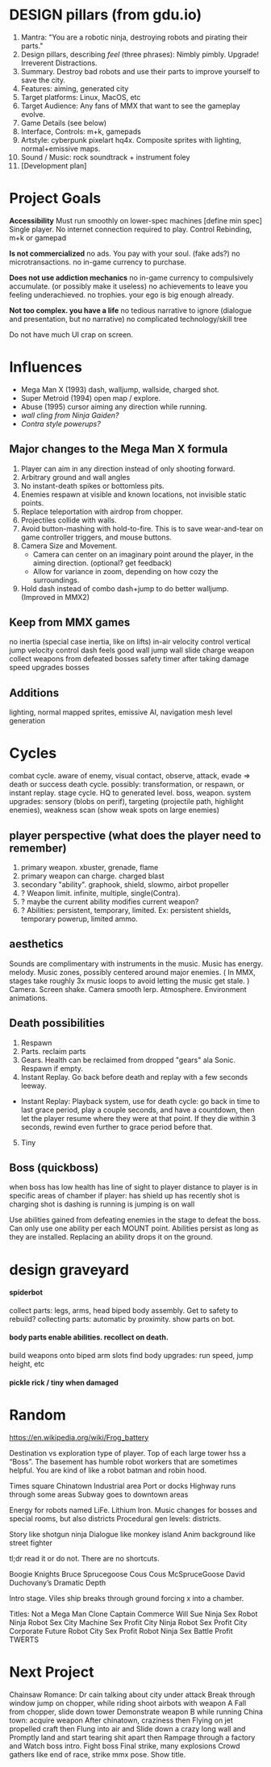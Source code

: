 

# DESIGN pillars (from gdu.io)
1. Mantra:  "You are a robotic ninja, destroying robots and pirating their parts."
1. Design pillars, describing *feel* (three phrases):  Nimbly pimbly. Upgrade! Irreverent Distractions.
2. Summary. Destroy bad robots and use their parts to improve yourself to save the city.
3. Features: aiming, generated city
4. Target platforms: Linux, MacOS, etc
5. Target Audience: Any fans of MMX that want to see the gameplay evolve.
6. Game Details (see below)
7. Interface, Controls: m+k, gamepads
8. Artstyle: cyberpunk pixelart hq4x. Composite sprites with lighting, normal+emissive maps.
9. Sound / Music: rock soundtrack + instrument foley
10. [Development plan]


# Project Goals

**Accessibility**
Must run smoothly on lower-spec machines [define min spec]
Single player. No internet connection required to play.
Control Rebinding, m+k or gamepad

**Is not commercialized**
no ads. You pay with your soul. (fake ads?)
no microtransactions.
no in-game currency to purchase.

**Does not use addiction mechanics**
no in-game currency to compulsively accumulate. (or possibly make it useless)
no achievements to leave you feeling underachieved.
no trophies. your ego is big enough already.

**Not too complex. you have a life**
no tedious narrative to ignore (dialogue and presentation, but no narrative)
no complicated technology/skill tree

Do not have much UI crap on screen.

# Influences
* Mega Man X (1993) dash, walljump, wallside, charged shot.
* Super Metroid (1994) open map / explore.
* Abuse (1995) cursor aiming any direction while running.
* *wall cling from Ninja Gaiden?*
* *Contra style powerups?*


## Major changes to the Mega Man X formula
1. Player can aim in any direction instead of only shooting forward.
1. Arbitrary ground and wall angles
1. No instant-death spikes or bottomless pits.
1. Enemies respawn at visible and known locations, not invisible static points.
1. Replace teleportation with airdrop from chopper.
1. Projectiles collide with walls.
1. Avoid button-mashing with hold-to-fire. This is to save wear-and-tear on game controller triggers, and mouse buttons.
1. Camera Size and Movement.
    * Camera can center on an imaginary point around the player, in the aiming direction. (optional? get feedback)
    * Allow for variance in zoom, depending on how cozy the surroundings.
1. Hold dash instead of combo dash+jump to do better walljump. (Improved in MMX2)


## Keep from MMX games
no inertia (special case inertia, like on lifts)
in-air velocity control
vertical jump velocity control
dash feels good
wall jump
wall slide
charge weapon
collect weapons from defeated bosses
safety timer after taking damage
speed upgrades
bosses

## Additions
lighting, normal mapped sprites, emissive
AI, navigation mesh
level generation


# Cycles
combat cycle. aware of enemy, visual contact, observe, attack, evade => death or success
death cycle. possibly: transformation, or respawn, or instant replay.
stage cycle. HQ to generated level. boss, weapon.
system upgrades: sensory (blobs on perif), targeting (projectile path, highlight enemies), weakness scan (show weak spots on large enemies)


## player perspective (what does the player need to remember)
1. primary weapon. xbuster, grenade, flame
1. primary weapon can charge. charged blast
1. secondary "ability". graphook, shield, slowmo, airbot propeller
1. ? Weapon limit. infinite, multiple, single(Contra).
1. ? maybe the current ability modifies current weapon?
1. ? Abilities: persistent, temporary, limited. Ex: persistent shields, temporary powerup, limited ammo.


## aesthetics
Sounds are complimentary with instruments in the music.
Music has energy. melody.
Music zones, possibly centered around major enemies. ( In MMX, stages take roughly 3x music loops to avoid letting the music get stale. )
Camera. Screen shake. Camera smooth lerp.
Atmosphere. Environment animations.


## Death possibilities
1. Respawn
2. Parts. reclaim parts
3. Gears. Health can be reclaimed from dropped "gears" ala Sonic. Respawn if empty.
4. Instant Replay. Go back before death and replay with a few seconds leeway.
- Instant Replay: Playback system, use for death cycle:  go back in time to last grace period, play a couple seconds, and have a countdown, 
	then let the player resume where they were at that point. If they die within 3 seconds, rewind even further to grace period before that.
5. Tiny


## Boss (quickboss)
when boss has low health
has line of sight to player
distance to player
is in specific areas of chamber
if player:
	has shield up
	has recently shot
	is charging shot
	is dashing
	is running
	is jumping
	is on wall



Use abilities gained from defeating enemies in the stage to defeat the boss.
Can only use one ability per each MOUNT point. Abilities persist as long as they are installed. Replacing an ability drops it on the ground.

# design graveyard
#### spiderbot
collect parts: legs, arms, head
biped body assembly. Get to safety to rebuild?
collecting parts: automatic by proximity. show parts on bot.

#### body parts enable abilities. recollect on death.
build weapons onto biped arm slots
find body upgrades: run speed, jump height, etc

#### pickle rick / tiny when damaged



# Random
https://en.wikipedia.org/wiki/Frog_battery

Destination vs exploration type of player. 
Top of each large tower hss a “Boss”. 
The basement has humble robot workers that are sometimes helpful. 
You are kind of like a robot batman and robin hood. 

Times square
Chinatown
Industrial area
Port or docks
Highway runs through some areas
Subway goes to downtown areas


Energy for robots named LiFe. Lithium Iron.
Music changes for bosses and special rooms, but also districts
Procedural gen levels: districts.

Story like shotgun ninja
Dialogue like monkey island 
Anim background like street fighter 

tl;dr read it or do not. There are no shortcuts.

Boogie Knights
Bruce Sprucegoose 
Cous Cous McSpruceGoose
David Duchovany’s Dramatic Depth

Intro stage. 
Viles ship breaks through ground forcing x into a chamber. 

Titles:
Not a Mega Man Clone
Captain Commerce Will Sue
Ninja Sex Robot
Ninja Robot Sex City
Machine Sex Profit City
Ninja Robot Sex Profit City
Corporate Future Robot City Sex Profit
Robot Ninja Sex Battle Profit
TWERTS

# Next Project
Chainsaw Romance:
Dr cain talking about city under attack
Break through window jump on chopper, while riding shoot airbots with weapon A
Fall from chopper, slide down tower
Demonstrate weapon B while running
China town: acquire weapon
After chinatown, craziness then
Flying on jet propelled craft then
Flung into air and
Slide down a crazy long wall and
Promptly land and start tearing shit apart then
Rampage through a factory and
Watch boss intro.
Fight boss
Final strike, many explosions 
Crowd gathers like end of race, strike mmx pose. Show title.



